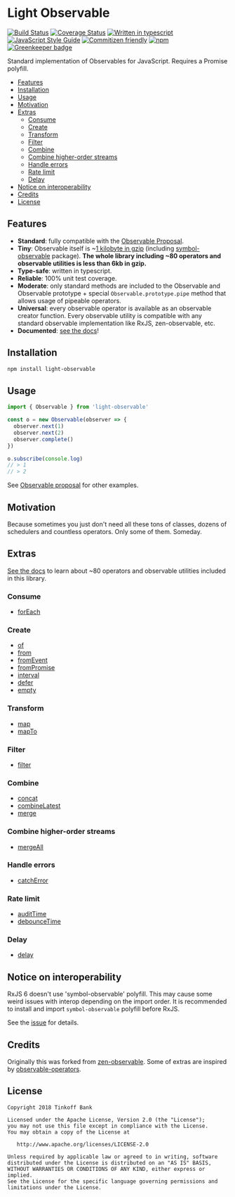 # Light Observable
[![Build Status](https://travis-ci.org/dmitry-korolev/light-observable.svg?branch=master)](https://travis-ci.org/dmitry-korolev/light-observable) [![Coverage Status](https://coveralls.io/repos/github/dmitry-korolev/light-observable/badge.svg?branch=master)](https://coveralls.io/github/dmitry-korolev/light-observable?branch=master) [![Written in typescript](https://img.shields.io/badge/written_in-typescript-blue.svg)](https://www.typescriptlang.org/) [![JavaScript Style Guide](https://img.shields.io/badge/code_style-standard-brightgreen.svg)](https://standardjs.com) [![Commitizen friendly](https://img.shields.io/badge/commitizen-friendly-brightgreen.svg)](http://commitizen.github.io/cz-cli/) [![npm](https://img.shields.io/npm/v/light-observable.svg)](https://www.npmjs.com/package/light-observable) [![Greenkeeper badge](https://badges.greenkeeper.io/dmitry-korolev/light-observable.svg)](https://greenkeeper.io/)

Standard implementation of Observables for JavaScript. Requires a Promise polyfill.

<!-- START doctoc generated TOC please keep comment here to allow auto update -->
<!-- DON'T EDIT THIS SECTION, INSTEAD RE-RUN doctoc TO UPDATE -->


- [Features](#features)
- [Installation](#installation)
- [Usage](#usage)
- [Motivation](#motivation)
- [Extras](#extras)
  - [Consume](#consume)
  - [Create](#create)
  - [Transform](#transform)
  - [Filter](#filter)
  - [Combine](#combine)
  - [Combine higher-order streams](#combine-higher-order-streams)
  - [Handle errors](#handle-errors)
  - [Rate limit](#rate-limit)
  - [Delay](#delay)
- [Notice on interoperability](#notice-on-interoperability)
- [Credits](#credits)
- [License](#license)

<!-- END doctoc generated TOC please keep comment here to allow auto update -->

## Features
* **Standard**: fully compatible with the [Observable Proposal](https://github.com/tc39/proposal-observable).
* **Tiny**: Observable itself is ~[1 kilobyte in gzip](.size-limit.js) (including [symbol-observable](https://github.com/benlesh/symbol-observable) package). **The whole library including ~80 operators and observable utilities is less than 6kb in gzip.**
* **Type-safe**: written in typescript.
* **Reliable**: 100% unit test coverage.
* **Moderate**: only standard methods are included to the Observable and Observable prototype + special `Observable.prototype.pipe` method that allows usage of pipeable operators.
* **Universal**: every observable operator is available as an observable creator function. Every observable utility is compatible with any standard observable implementation like RxJS, zen-observable, etc.
* **Documented**: [see the docs](https://dmitry-korolev.github.io/light-observable/)!

## Installation
```bash
npm install light-observable
```

## Usage
```js
import { Observable } from 'light-observable'

const o = new Observable(observer => {
  observer.next(1)
  observer.next(2)
  observer.complete()
})

o.subscribe(console.log)
// > 1
// > 2
```

See [Observable proposal](https://github.com/tc39/proposal-observable) for other examples.

## Motivation
Because sometimes you just don't need all these tons of classes, dozens of schedulers and countless operators. Only some of them. Someday.

## Extras
[See the docs](https://dmitry-korolev.github.io/light-observable/) to learn about ~80 operators and observable utilities included in this library.

### Consume
* [forEach](https://dmitry-korolev.github.io/light-observable/consume/forEach.html)
  
### Create
* [of](https://dmitry-korolev.github.io/light-observable/create/of.html)
* [from](https://dmitry-korolev.github.io/light-observable/create/from.html)
* [fromEvent](https://dmitry-korolev.github.io/light-observable/create/fromEvent.html)
* [fromPromise](https://dmitry-korolev.github.io/light-observable/create/fromPromise.html)
* [interval](https://dmitry-korolev.github.io/light-observable/create/interval.html)
* [defer](https://dmitry-korolev.github.io/light-observable/create/defer.html)
* [empty](https://dmitry-korolev.github.io/light-observable/create/empty.html)

### Transform
* [map](https://dmitry-korolev.github.io/light-observable/transform/map.html)
* [mapTo](https://dmitry-korolev.github.io/light-observable/transform/mapTo.html)

### Filter
* [filter](https://dmitry-korolev.github.io/light-observable/filter/filter.html)

### Combine
* [concat](https://dmitry-korolev.github.io/light-observable/combine/concat.html)
* [combineLatest](https://dmitry-korolev.github.io/light-observable/combine/combineLatest.html)
* [merge](https://dmitry-korolev.github.io/light-observable/combine/merge.html)

### Combine higher-order streams
* [mergeAll](https://dmitry-korolev.github.io/light-observable/hos/mergeAll.html)

### Handle errors
* [catchError](https://dmitry-korolev.github.io/light-observable/errors/catchError.html)

### Rate limit
* [auditTime](https://dmitry-korolev.github.io/light-observable/limiting/auditTime.html)
* [debounceTime](https://dmitry-korolev.github.io/light-observable/limiting/debounceTime.html)

### Delay
* [delay](https://dmitry-korolev.github.io/light-observable/delay/delay.html)

## Notice on interoperability
RxJS 6 doesn't use 'symbol-observable' polyfill. This may cause some weird issues with interop depending on the import order. It is recommended to install and import `symbol-observable` polyfill before RxJS.

See the [issue](https://github.com/benlesh/symbol-observable/issues/38) for details.

## Credits
Originally this was forked from [zen-observable](https://github.com/zenparsing/zen-observable). Some of extras are inspired by [observable-operators](https://github.com/nmuldavin/ObservableOperators).

## License
```
Copyright 2018 Tinkoff Bank

Licensed under the Apache License, Version 2.0 (the "License");
you may not use this file except in compliance with the License.
You may obtain a copy of the License at

   http://www.apache.org/licenses/LICENSE-2.0

Unless required by applicable law or agreed to in writing, software
distributed under the License is distributed on an "AS IS" BASIS,
WITHOUT WARRANTIES OR CONDITIONS OF ANY KIND, either express or implied.
See the License for the specific language governing permissions and
limitations under the License.
```
